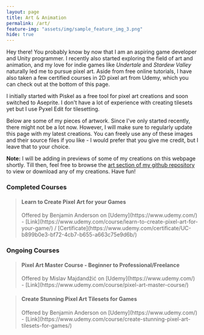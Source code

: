 ```yaml
---
layout: page
title: Art & Animation
permalink: /art/
feature-img: "assets/img/sample_feature_img_3.png"
hide: true
---
```


Hey there! You probably know by now that I am an aspiring game developer and Unity programmer. I recently also started exploring the field of art and animation, and my love for indie games like <i>Undertale</i> and <i>Stardew Valley</i> naturally led me to pursue pixel art. Aside from free online tutorials, I have also taken a few certified courses in 2D pixel art from Udemy, which you can check out at the bottom of this page. 

I initially started with Piskel as a free tool for pixel art creations and soon switched to Aseprite. I don't have a lot of experience with creating tilesets yet but I use Pyxel Edit for tilesetting. 

Below are some of my pieces of artwork. Since I've only started recently, there might not be a lot now. However, I will make sure to regularly update this page with my latest creations. You can freely use any of these images and their source files if you like - I would prefer that you give me credit, but I leave that to your choice.

**Note:** I will be adding in previews of some of my creations on this webpage shortly. Till then, feel free to browse the [art section of my github repository](https://github.com/omprabhu31/gamedev/blob/master/art/) to view or download any of my creations. Have fun!

<h3>Completed Courses</h3>

> <h4>Learn to Create Pixel Art for your Games</h4>
> Offered by Benjamin Anderson on [Udemy](https://www.udemy.com/) - [Link](https://www.udemy.com/course/learn-to-create-pixel-art-for-your-game/) / [Certificate](https://www.udemy.com/certificate/UC-b899b0e3-bf72-4cb7-b655-a663c75e9d6b/)

<h3>Ongoing Courses</h3>

> <h4>Pixel Art Master Course - Beginner to Professional/Freelance</h4>
> Offered by Mislav Majdandžić on [Udemy](https://www.udemy.com/) - [Link](https://www.udemy.com/course/pixel-art-master-course/)

> <h4>Create Stunning Pixel Art Tilesets for Games</h4>
> Offered by Benjamin Anderson on [Udemy](https://www.udemy.com/) - [Link](https://www.udemy.com/course/create-stunning-pixel-art-tilesets-for-games/)